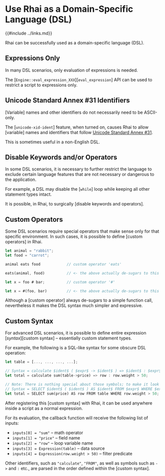 Use Rhai as a Domain-Specific Language (DSL)
============================================

{{#include ../links.md}}

Rhai can be successfully used as a domain-specific language (DSL).


Expressions Only
----------------

In many DSL scenarios, only evaluation of expressions is needed.

The [`Engine::eval_expression_XXX`][`eval_expression`] API can be used to restrict a script to
expressions only.


Unicode Standard Annex #31 Identifiers
--------------------------------------

[Variable] names and other identifiers do not necessarily need to be ASCII-only.

The [`unicode-xid-ident`] feature, when turned on, causes Rhai to allow [variable] names and
identifiers that follow [Unicode Standard Annex #31](http://www.unicode.org/reports/tr31/).

This is sometimes useful in a non-English DSL.


Disable Keywords and/or Operators
---------------------------------

In some DSL scenarios, it is necessary to further restrict the language to exclude certain
language features that are not necessary or dangerous to the application.

For example, a DSL may disable the [`while`] loop while keeping all other statement types intact.

It is possible, in Rhai, to surgically [disable keywords and operators].


Custom Operators
----------------

Some DSL scenarios require special operators that make sense only for that specific environment.
In such cases, it is possible to define [custom operators] in Rhai.

```rust
let animal = "rabbit";
let food = "carrot";

animal eats food            // custom operator 'eats'

eats(animal, food)          // <- the above actually de-sugars to this

let x = foo # bar;          // custom operator '#'

let x = #(foo, bar)         // <- the above actually de-sugars to this
```

Although a [custom operator] always de-sugars to a simple function call, nevertheless it makes the
DSL syntax much simpler and expressive.


Custom Syntax
-------------

For advanced DSL scenarios, it is possible to define entire expression [_syntax_][custom syntax] &ndash;
essentially custom statement types.

For example, the following is a SQL-like syntax for some obscure DSL operation:

```rust
let table = [..., ..., ..., ...];

// Syntax = calculate $ident$ ( $expr$ -> $ident$ ) => $ident$ : $expr$
let total = calculate sum(table->price) => row : row.weight > 50;

// Note: There is nothing special about those symbols; to make it look exactly like SQL:
// Syntax = SELECT $ident$ ( $ident$ ) AS $ident$ FROM $expr$ WHERE $expr$
let total = SELECT sum(price) AS row FROM table WHERE row.weight > 50;
```

After registering this [custom syntax] with Rhai, it can be used anywhere inside a script as
a normal expression.

For its evaluation, the callback function will receive the following list of inputs:

* `inputs[0] = "sum"` &ndash; math operator
* `inputs[1] = "price"` &ndash; field name
* `inputs[2] = "row"` &ndash; loop variable name
* `inputs[3] = Expression(table)` &ndash; data source
* `inputs[4] = Expression(row.weight > 50)` &ndash; filter predicate

Other identifiers, such as `"calculate"`, `"FROM"`, as well as symbols such as `->` and `:` etc.,
are parsed in the order defined within the [custom syntax].
